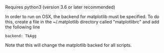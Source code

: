 Requires python3 (version 3.6 or later recommended)

In order to run on OSX, the backend for matplotlib must be specified.
To do this, create a file in the ~/.matplotlib directory called "matplotlibrc"
and add the following line
```
backend: TkAgg
```
Note that this will change the matplotlib backed for all scripts.
